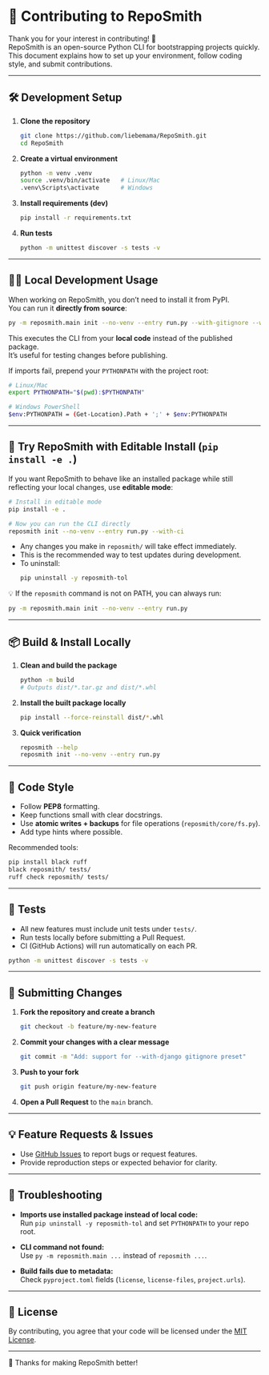 # 🤝 Contributing to RepoSmith

Thank you for your interest in contributing! 🚀  
RepoSmith is an open-source Python CLI for bootstrapping projects quickly.  
This document explains how to set up your environment, follow coding style, and submit contributions.

---

## 🛠️ Development Setup

1. **Clone the repository**
   ```bash
   git clone https://github.com/liebemama/RepoSmith.git
   cd RepoSmith
   ```

2. **Create a virtual environment**
   ```bash
   python -m venv .venv
   source .venv/bin/activate   # Linux/Mac
   .venv\Scripts\activate      # Windows
   ```

3. **Install requirements (dev)**
   ```bash
   pip install -r requirements.txt
   ```

4. **Run tests**
   ```bash
   python -m unittest discover -s tests -v
   ```

---

## 🧑‍💻 Local Development Usage

When working on RepoSmith, you don’t need to install it from PyPI.  
You can run it **directly from source**:

```bash
py -m reposmith.main init --no-venv --entry run.py --with-gitignore --with-license
```

This executes the CLI from your **local code** instead of the published package.  
It’s useful for testing changes before publishing.

If imports fail, prepend your `PYTHONPATH` with the project root:

```bash
# Linux/Mac
export PYTHONPATH="$(pwd):$PYTHONPATH"

# Windows PowerShell
$env:PYTHONPATH = (Get-Location).Path + ';' + $env:PYTHONPATH
```

---

## 🧷 Try RepoSmith with Editable Install (`pip install -e .`)

If you want RepoSmith to behave like an installed package while still reflecting your local changes, use **editable mode**:

```bash
# Install in editable mode
pip install -e .

# Now you can run the CLI directly
reposmith init --no-venv --entry run.py --with-ci
```

- Any changes you make in `reposmith/` will take effect immediately.  
- This is the recommended way to test updates during development.  
- To uninstall:
  ```bash
  pip uninstall -y reposmith-tol
  ```

💡 If the `reposmith` command is not on PATH, you can always run:
```bash
py -m reposmith.main init --no-venv --entry run.py
```

---

## 📦 Build & Install Locally

1. **Clean and build the package**
   ```bash
   python -m build
   # Outputs dist/*.tar.gz and dist/*.whl
   ```

2. **Install the built package locally**
   ```bash
   pip install --force-reinstall dist/*.whl
   ```

3. **Quick verification**
   ```bash
   reposmith --help
   reposmith init --no-venv --entry run.py
   ```

---

## 📏 Code Style

- Follow **PEP8** formatting.
- Keep functions small with clear docstrings.
- Use **atomic writes + backups** for file operations (`reposmith/core/fs.py`).
- Add type hints where possible.

Recommended tools:

```bash
pip install black ruff
black reposmith/ tests/
ruff check reposmith/ tests/
```

---

## 🧪 Tests

- All new features must include unit tests under `tests/`.
- Run tests locally before submitting a Pull Request.
- CI (GitHub Actions) will run automatically on each PR.

```bash
python -m unittest discover -s tests -v
```

---

## 🔄 Submitting Changes

1. **Fork the repository and create a branch**
   ```bash
   git checkout -b feature/my-new-feature
   ```

2. **Commit your changes with a clear message**
   ```bash
   git commit -m "Add: support for --with-django gitignore preset"
   ```

3. **Push to your fork**
   ```bash
   git push origin feature/my-new-feature
   ```

4. **Open a Pull Request** to the `main` branch.

---

## 💡 Feature Requests & Issues

- Use [GitHub Issues](https://github.com/liebemama/RepoSmith/issues) to report bugs or request features.  
- Provide reproduction steps or expected behavior for clarity.

---

## 🧰 Troubleshooting

- **Imports use installed package instead of local code:**  
  Run `pip uninstall -y reposmith-tol` and set `PYTHONPATH` to your repo root.

- **CLI command not found:**  
  Use `py -m reposmith.main ...` instead of `reposmith ...`.

- **Build fails due to metadata:**  
  Check `pyproject.toml` fields (`license`, `license-files`, `project.urls`).

---

## 📜 License

By contributing, you agree that your code will be licensed under the [MIT License](LICENSE).

---

💖 Thanks for making RepoSmith better!

